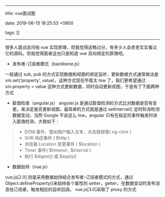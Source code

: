 
---

title: vue面试题

date: 2019-06-13 18:25:53 +0800

tags: []

---
很多人面试会问啥 vue 实现原理，但我觉得这略过分，有多少人会老老实实看过它的源码。但我觉得面者这也只是知道 vue 双向绑定的原理吧。

- 发布者-订阅者模式（backbone.js）

一般通过 sub, pub 的方式实现数据和视图的绑定监听，更新数据方式通常做法是 vm.set(‘property’, value)，这种方式现在毕竟太 low 了，我们更希望通过 vm.property = value 这种方式更新数据，同时自动更新视图，于是有了下面两种方式

- 脏值检查（angular.js） angular.js 是通过脏值检测的方式比对数据是否有变更，来决定是否更新视图，最简单的方式就是通过 setInterval() 定时轮询检测数据变动，当然 Google 不会这么 low，angular 只有在指定的事件触发时进入脏值检测，大致如下：
> - DOM 事件，譬如用户输入文本，点击按钮等( ng-click )
> - XHR 响应事件 ( $http )
> - 浏览器 Location 变更事件 ( $location )
> - Timer 事件( $timeout , $interval )
> - 执行 $digest() 或 $apply()

- 数据劫持（vue.js）

vue.js[2.0] 则是采用数据劫持结合发布者-订阅者模式的方式，通过 Object.defineProperty()来劫持各个属性的 setter，getter，在数据变动时发布消息给订阅者，触发相应的监听回调。 vue.js[3.0]采取了 proxy 的方式

